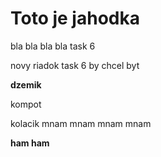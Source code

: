 # Toto je jahodka 


bla bla bla bla task 6


novy riadok
task 6 by chcel byt


**dzemik**

kompot

kolacik
mnam 
mnam 
mnam
mnam

**ham ham**
